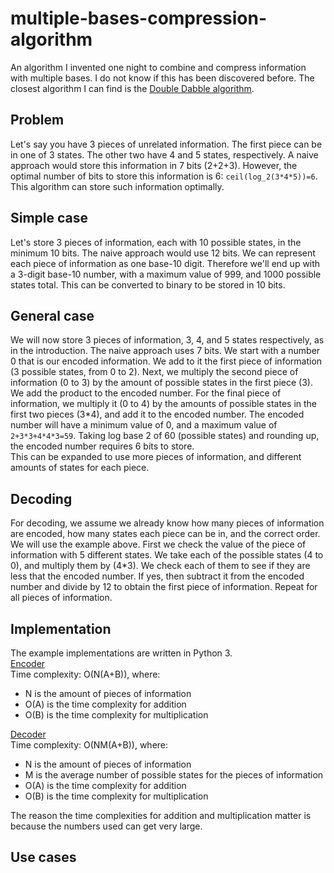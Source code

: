 # multiple-bases-compression-algorithm
An algorithm I invented one night to combine and compress information with multiple bases. I do not know if this has been discovered before. The closest algorithm I can find is the [Double Dabble algorithm](https://en.wikipedia.org/wiki/Double_dabble).

## Problem
Let's say you have 3 pieces of unrelated information. The first piece can be in one of 3 states. The other two have 4 and 5 states, respectively. A naive approach would store this information in 7 bits (2+2+3). However, the optimal number of bits to store this information is 6: `ceil(log_2(3*4*5))=6`. This algorithm can store such information optimally.

## Simple case
Let's store 3 pieces of information, each with 10 possible states, in the minimum 10 bits. The naive approach would use 12 bits. We can represent each piece of information as one base-10 digit. Therefore we'll end up with a 3-digit base-10 number, with a maximum value of 999, and 1000 possible states total. This can be converted to binary to be stored in 10 bits.

## General case
We will now store 3 pieces of information, 3, 4, and 5 states respectively, as in the introduction. The naive approach uses 7 bits. We start with a number 0 that is our encoded information. We add to it the first piece of information (3 possible states, from 0 to 2). Next, we multiply the second piece of information (0 to 3) by the amount of possible states in the first piece (3). We add the product to the encoded number. For the final piece of information, we multiply it (0 to 4) by the amounts of possible states in the first two pieces (3*4), and add it to the encoded number. The encoded number will have a minimum value of 0, and a maximum value of `2+3*3+4*4*3=59`. Taking log base 2 of 60 (possible states) and rounding up, the encoded number requires 6 bits to store.  
This can be expanded to use more pieces of information, and different amounts of states for each piece.

## Decoding
For decoding, we assume we already know how many pieces of information are encoded, how many states each piece can be in, and the correct order. We will use the example above. First we check the value of the piece of information with 5 different states. We take each of the possible states (4 to 0), and multiply them by (4*3). We check each of them to see if they are less that the encoded number. If yes, then subtract it from the encoded number and divide by 12 to obtain the first piece of information. Repeat for all pieces of information.

## Implementation
The example implementations are written in Python 3.  
[Encoder](https://github.com/Charlieee1/multiple-bases-compression-algorithm/blob/main/encoder.py)  
Time complexity: O(N(A+B)), where:  
- N is the amount of pieces of information
- O(A) is the time complexity for addition
- O(B) is the time complexity for multiplication

[Decoder](https://github.com/Charlieee1/multiple-bases-compression-algorithm/blob/main/decoder.py)  
Time complexity: O(NM(A+B)), where:  
- N is the amount of pieces of information
- M is the average number of possible states for the pieces of information
- O(A) is the time complexity for addition
- O(B) is the time complexity for multiplication

The reason the time complexities for addition and multiplication matter is because the numbers used can get very large.

## Use cases

